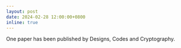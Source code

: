 ```yaml
---
layout: post
date: 2024-02-28 12:00:00+0800
inline: true
---
```


One paper has been published by Designs, Codes and Cryptography.